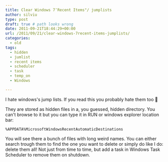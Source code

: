 ```yaml
---
title: Clear Windows 7″Recent Items"/ jumplists
author: silviu
type: post
draft: true # path looks wrong
date: 2011-09-21T18:44:29+00:00
url: /2011/09/21/clear-windows-7recent-items-jumplists/
categories:
  - old
tags:
  - hidden
  - jumlist
  - recent items
  - scheduler
  - task
  - temp_on
  - Windows

---
```

I hate windows's jump lists. If you read this you probably hate them too 🙂

They are stored as hidden files in a, you guessed, hidden directory. You can't browse to it but you can type it in RUN or windows explorer location bar:

```shell
%APPDATA%MicrosoftWindowsRecentAutomaticDestinations
```

You will see there a bunch of files with long weird names. You can either search trough them to find the one you want to delete or simply do like I do: delete them all! Not just from time to time, but add a task in Windows Task Scheduler to remove them on shutdown.

